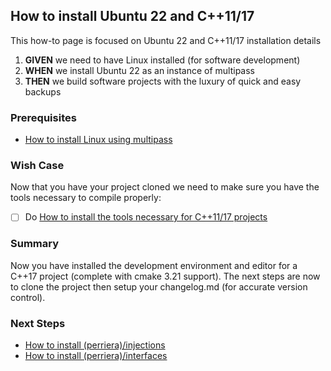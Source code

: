 
## How to install Ubuntu 22 and C++11/17 
This how-to page is focused on Ubuntu 22 and C++11/17 installation details

 1. **GIVEN** we need to have Linux installed (for software development)
 2. **WHEN** we install Ubuntu 22 as an instance of multipass 
 3. **THEN** we build software projects with the luxury of quick and easy backups

### Prerequisites
  - [How to install Linux using multipass](https://github.com/perriera/for_interfaces/blob/main/vm/multipass/MENU.md)

### Wish Case
Now that you have your project cloned we need to make sure you have the tools necessary to compile properly:

  - [ ] Do [How to install the tools necessary for C++11/17 projects](https://github.com/perriera/for_interfaces/blob/main/cpp/INSTALL.md)

### Summary 
Now you have installed the development environment and editor for a C++17 project (complete with cmake 3.21 support). The next steps are now to clone the project then setup your changelog.md (for accurate version control).

### Next Steps
 - [How to install (perriera)/injections](https://github.com/perriera/injections)
- [How to install (perriera)/interfaces](https://github.com/perriera/interfaces)
